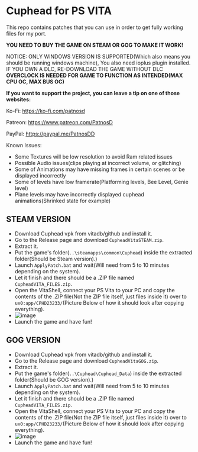 # Cuphead for PS VITA

This repo contains patches that you can use in order to get fully working files for my port.

**YOU NEED TO BUY THE GAME ON STEAM OR GOG TO MAKE IT WORK!**

NOTICE: ONLY WINDOWS VERSION IS SUPPORTED(Which also means you should be running windows machine), You also need ioplus plugin installed.
IF YOU OWN A DLC, RE-DOWNLOAD THE GAME WITHOUT DLC
**OVERCLOCK IS NEEDED FOR GAME TO FUNCTION AS INTENDED(MAX CPU OC, MAX BUS OC)**


**If you want to support the project, you can leave a tip on one of those websites:**

Ko-Fi: https://ko-fi.com/patnosd

Patreon: https://www.patreon.com/PatnosD

PayPal: https://paypal.me/PatnosDD

Known Issues:
- Some Textures will be low resolution to avoid Ram related issues
- Possible Audio issues(clips playing at incorrect volume, or glitching)
- Some of Animations may have missing frames in certain scenes or be displayed incorrectly
- Some of levels have low framerate(Platforming levels, Bee Level, Genie level)
- Plane levels may have incorrectly displayed cuphead animations(Shrinked state for example)



## STEAM VERSION
- Download Cuphead vpk from vitadb/github and install it.
- Go to the Release page and download ``CupheadVitaSTEAM.zip``.
- Extract it.
- Put the game's folder(```..\steamapps\common\Cuphead```) inside the extracted folder(Should be Steam version).)
- Launch ``ApplyPatch.bat`` and wait(Will need from 5 to 10 minutes depending on the system).
- Let it finish and there should be a .ZIP file named ``CupheadVITA_FILES.zip``.
- Open the VitaShell, connect your PS Vita to your PC and copy the contents of the .ZIP file(Not the ZIP file itself, just files inside it) over to ``ux0:app/CPHD23233/``(Picture Below of how it should look after copying everything).
-  ![image](https://github.com/PatnosDD/Keep-In-Mind-Remastered-PS-VITA/assets/106522646/4192edd4-00da-4247-8952-bb630a94bc22)
- Launch the game and have fun!

## GOG VERSION
- Download Cuphead vpk from vitadb/github and install it.
- Go to the Release page and download ``CupheadVitaGOG.zip``.
- Extract it.
- Put the game's folder(```..\Cuphead\Cuphead_Data```) inside the extracted folder(Should be GOG version).)
- Launch ``ApplyPatch.bat`` and wait(Will need from 5 to 10 minutes depending on the system).
- Let it finish and there should be a .ZIP file named ``CupheadVITA_FILES.zip``.
- Open the VitaShell, connect your PS Vita to your PC and copy the contents of the .ZIP file(Not the ZIP file itself, just files inside it) over to ``ux0:app/CPHD23233/``(Picture Below of how it should look after copying everything).
-  ![image](https://github.com/PatnosDD/Keep-In-Mind-Remastered-PS-VITA/assets/106522646/4192edd4-00da-4247-8952-bb630a94bc22)
- Launch the game and have fun!
